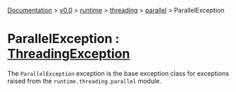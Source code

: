 [Documentation](/docs/documentation.md) >
 [v0.0](/docs/0.0/version.md) >
  [runtime](/docs/0.0/runtime/module.md) >
   [threading](/docs/0.0/runtime/threading/module.md) >
    [parallel](/docs/0.0/runtime/threading/parallel/module.md) >
     ParallelException

# ParallelException : [ThreadingException](../threading_exception.md)

The `ParallelException` exception is the base exception class for exceptions raised from the `runtime.threading.parallel` module.